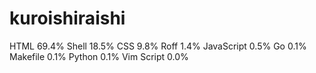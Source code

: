 # kuroishiraishi
HTML              69.4%
Shell             18.5%
CSS               9.8%
Roff              1.4%
JavaScript        0.5%
Go                0.1%
Makefile          0.1%
Python            0.1%
Vim Script        0.0%
